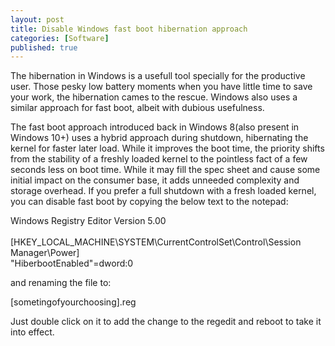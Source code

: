 ```yaml
---
layout: post
title: Disable Windows fast boot hibernation approach
categories: [Software]
published: true
---
```


The hibernation in Windows is a usefull tool specially for the productive user. Those pesky low battery moments when you have little time to save your work, the hibernation cames to the rescue. Windows also uses a similar approach for fast boot, albeit with dubious usefulness.

The fast boot approach introduced back in Windows 8(also present in Windows 10+) uses a hybrid approach during shutdown, hibernating the kernel for faster later load. While it improves the boot time, the priority shifts from the stability of a freshly loaded kernel to the pointless fact of a few seconds less on boot time. While it may fill the spec sheet and cause some initial impact on the consumer base, it adds unneeded complexity and storage overhead. If you prefer a full shutdown with a fresh loaded kernel, you can disable fast boot by copying the below text to the notepad:

<p class="message">Windows Registry Editor Version 5.00<br>
<br>
[HKEY_LOCAL_MACHINE\SYSTEM\CurrentControlSet\Control\Session Manager\Power]<br>
"HiberbootEnabled"=dword:0</p>

and renaming the file to:

<p class="message">[sometingofyourchoosing].reg</p>

Just double click on it to add the change to the regedit and reboot to take it into effect.
